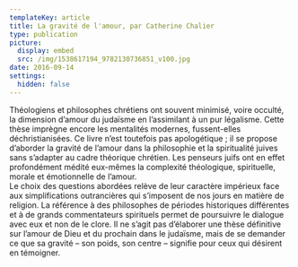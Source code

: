 ```yaml
---
templateKey: article
title: La gravité de l'amour, par Catherine Chalier
type: publication
picture:
  display: embed
  src: /img/1538617194_9782130736851_v100.jpg
date: 2016-09-14
settings:
  hidden: false
---
```

Théologiens et philosophes chrétiens ont souvent minimisé, voire occulté, la dimension d’amour du judaïsme en l’assimilant à un pur légalisme. Cette thèse imprègne encore les mentalités modernes, fussent-elles déchristianisées. Ce livre n’est toutefois pas apologétique ; il se propose d’aborder la gravité de l’amour dans la philosophie et la spiritualité juives sans s’adapter au cadre théorique chrétien. Les penseurs juifs ont en effet profondément médité eux-mêmes la complexité théologique, spirituelle, morale et émotionnelle de l’amour.\
Le choix des questions abordées relève de leur caractère impérieux face aux simplifications outrancières qui s’imposent de nos jours en matière de religion. La référence à des philosophes de périodes historiques différentes et à de grands commentateurs spirituels permet de poursuivre le dialogue avec eux et non de le clore. Il ne s’agit pas d’élaborer une thèse définitive sur l’amour de Dieu et du prochain dans le judaïsme, mais de se demander ce que sa gravité – son poids, son centre – signifie pour ceux qui désirent en témoigner.